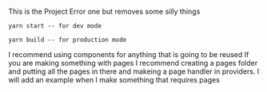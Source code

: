 This is the Project Error one but removes some silly things

```
yarn start -- for dev mode

yarn build -- for production mode
```

I recommend using components for anything that is going to be reused
If you are making something with pages I recommend creating a pages folder and putting all the pages in there and makeing a page handler in providers. I will add an example when I make something that requires pages